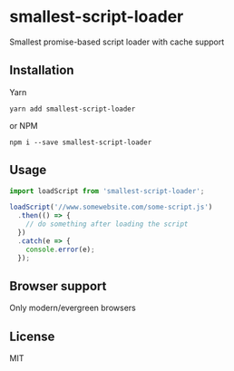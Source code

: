 # smallest-script-loader
Smallest promise-based script loader with cache support

## Installation

Yarn
```
yarn add smallest-script-loader
```

or NPM
```
npm i --save smallest-script-loader
```

## Usage
```javascript
import loadScript from 'smallest-script-loader';

loadScript('//www.somewebsite.com/some-script.js')
  .then(() => {
    // do something after loading the script
  })
  .catch(e => {
    console.error(e);
  });
```

## Browser support
Only modern/evergreen browsers

## License
MIT
